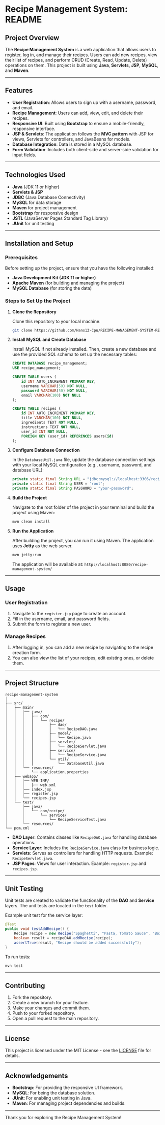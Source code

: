 # **Recipe Management System: README**

## **Project Overview**

The **Recipe Management System** is a web application that allows users to register, log in, and manage their recipes. Users can add new recipes, view their list of recipes, and perform CRUD (Create, Read, Update, Delete) operations on them. This project is built using **Java**, **Servlets**, **JSP**, **MySQL**, and **Maven**.

---

## **Features**

- **User Registration**: Allows users to sign up with a username, password, and email.
- **Recipe Management**: Users can add, view, edit, and delete their recipes.
- **Responsive UI**: Built using **Bootstrap** to ensure a mobile-friendly, responsive interface.
- **JSP & Servlets**: The application follows the **MVC pattern** with JSP for views, Servlets for controllers, and JavaBeans for models.
- **Database Integration**: Data is stored in a MySQL database.
- **Form Validation**: Includes both client-side and server-side validation for input fields.

---

## **Technologies Used**

- **Java** (JDK 11 or higher)
- **Servlets & JSP**
- **JDBC** (Java Database Connectivity)
- **MySQL** for data storage
- **Maven** for project management
- **Bootstrap** for responsive design
- **JSTL** (JavaServer Pages Standard Tag Library)
- **JUnit** for unit testing

---

## **Installation and Setup**

### **Prerequisites**

Before setting up the project, ensure that you have the following installed:

- **Java Development Kit (JDK 11 or higher)**
- **Apache Maven** (for building and managing the project)
- **MySQL Database** (for storing the data)

### **Steps to Set Up the Project**

1. **Clone the Repository**

   Clone this repository to your local machine:

   ```bash
   git clone https://github.com/Hans12-Cpu/RECIPE-MANAGEMENT-SYSTEM-REVIEW-3-AND-4/recipe-management-system.git
   ```

2. **Install MySQL and Create Database**

   Install MySQL if not already installed. Then, create a new database and use the provided SQL schema to set up the necessary tables:

   ```sql
   CREATE DATABASE recipe_management;
   USE recipe_management;

   CREATE TABLE users (
       id INT AUTO_INCREMENT PRIMARY KEY,
       username VARCHAR(50) NOT NULL,
       password VARCHAR(50) NOT NULL,
       email VARCHAR(100) NOT NULL
   );

   CREATE TABLE recipes (
       id INT AUTO_INCREMENT PRIMARY KEY,
       title VARCHAR(100) NOT NULL,
       ingredients TEXT NOT NULL,
       instructions TEXT NOT NULL,
       user_id INT NOT NULL,
       FOREIGN KEY (user_id) REFERENCES users(id)
   );
   ```

3. **Configure Database Connection**

   In the `DatabaseUtil.java` file, update the database connection settings with your local MySQL configuration (e.g., username, password, and database URL):

   ```java
   private static final String URL = "jdbc:mysql://localhost:3306/recipe_management";
   private static final String USER = "root";
   private static final String PASSWORD = "your-password";
   ```

4. **Build the Project**

   Navigate to the root folder of the project in your terminal and build the project using Maven:

   ```bash
   mvn clean install
   ```

5. **Run the Application**

   After building the project, you can run it using Maven. The application uses **Jetty** as the web server.

   ```bash
   mvn jetty:run
   ```

   The application will be available at: `http://localhost:8080/recipe-management-system/`

---

## **Usage**

### **User Registration**
1. Navigate to the `register.jsp` page to create an account.
2. Fill in the username, email, and password fields.
3. Submit the form to register a new user.

### **Manage Recipes**
1. After logging in, you can add a new recipe by navigating to the recipe creation form.
2. You can also view the list of your recipes, edit existing ones, or delete them.

---

## **Project Structure**

```plaintext
recipe-management-system
│
├── src/
│   ├── main/
│   │   ├── java/
│   │   │   ├── com/
│   │   │   │   └── recipe/
│   │   │   │       ├── dao/
│   │   │   │       │   └── RecipeDAO.java
│   │   │   │       ├── model/
│   │   │   │       │   └── Recipe.java
│   │   │   │       ├── servlet/
│   │   │   │       │   └── RecipeServlet.java
│   │   │   │       ├── service/
│   │   │   │       │   └── RecipeService.java
│   │   │   │       └── util/
│   │   │   │           └── DatabaseUtil.java
│   │   └── resources/
│   │       └── application.properties
│   ├── webapp/
│   │   ├── WEB-INF/
│   │   │   ├── web.xml
│   │   ├── index.jsp
│   │   ├── register.jsp
│   │   └── recipes.jsp
│   └── test/
│       ├── java/
│       │   └── com/recipe/
│       │       └── service/
│       │           └── RecipeServiceTest.java
│       └── resources/
└── pom.xml
```

- **DAO Layer**: Contains classes like `RecipeDAO.java` for handling database operations.
- **Service Layer**: Includes the `RecipeService.java` class for business logic.
- **Servlets**: Serves as controllers for handling HTTP requests. Example: `RecipeServlet.java`.
- **JSP Pages**: Views for user interaction. Example: `register.jsp` and `recipes.jsp`.

---

## **Unit Testing**

Unit tests are created to validate the functionality of the **DAO** and **Service** layers. The unit tests are located in the `test` folder.

Example unit test for the service layer:

```java
@Test
public void testAddRecipe() {
    Recipe recipe = new Recipe("Spaghetti", "Pasta, Tomato Sauce", "Boil pasta, cook sauce", 1);
    boolean result = recipeDAO.addRecipe(recipe);
    assertTrue(result, "Recipe should be added successfully");
}
```

To run tests:

```bash
mvn test
```

---

## **Contributing**

1. Fork the repository.
2. Create a new branch for your feature.
3. Make your changes and commit them.
4. Push to your forked repository.
5. Open a pull request to the main repository.

---

## **License**

This project is licensed under the MIT License - see the [LICENSE](LICENSE) file for details.

---

## **Acknowledgements**

- **Bootstrap**: For providing the responsive UI framework.
- **MySQL**: For being the database solution.
- **JUnit**: For enabling unit testing in Java.
- **Maven**: For managing project dependencies and builds.

--- 

Thank you for exploring the Recipe Management System!
